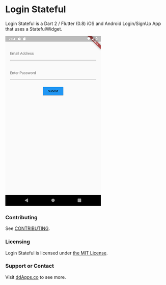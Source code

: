 # Login Stateful
Login Stateful is a Dart 2 / Flutter (0.8) iOS and Android Login/SignUp App that uses a StatefulWidget.

![](art/screenshot/login-04.png?raw=true)

### Contributing
See [CONTRIBUTING](CONTRIBUTING.md).

### Licensing
Login Stateful is licensed under [the MIT License](LICENSE).

### Support or Contact
Visit [ddApps.co](http://ddapps.co) to see more.